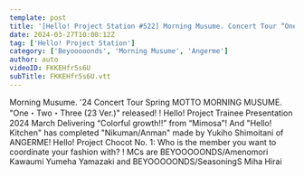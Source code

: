 ```yaml
---
template: post
title: '[Hello! Project Station #522] Morning Musume. Concert Tour “One Two Three (23 Ver.)” / Kenshuusei Presentation “Colorful Growth!!” / MC: Yuhane Yamazaki & Miyo Hirai'
date: 2024-03-27T10:00:12Z
tag: ['Hello! Project Station']
category: ['Beyooooonds', 'Morning Musume', 'Angerme']
author: auto 
videoID: FKKEHfr5s6U
subTitle: FKKEHfr5s6U.vtt
---
```

Morning Musume. '24 Concert Tour Spring MOTTO MORNING MUSUME. "One・Two・Three (23 Ver.)" released! !
Hello! Project Trainee Presentation 2024 March Delivering “Colorful growth!!” from “Mimosa”!
And "Hello! Kitchen" has completed "Nikuman/Anman" made by Yukiho Shimoitani of ANGERME!
Hello! Project Chocot No. 1: Who is the member you want to coordinate your fashion with? !
MCs are BEYOOOOONDS/Amenomori Kawaumi Yumeha Yamazaki and BEYOOOOONDS/SeasoningS Miha Hirai
